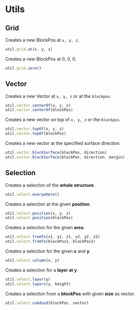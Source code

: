 # Utils

## Grid

Creates a new BlockPos at `x, y, z`.

```js
util.grid.at(x, y, z)
```

Creates a new BlockPos at 0, 0, 0.

```js
util.grid.zero()
```

## Vector

Creates a new Vector at `x, y, z` or at the `blockpos`.

```js
util.vector.centerOf(x, y, z)
util.vector.centerOf(blockPos)
```

Creates a new vector on top of `x, y, z` or the `blockpos`.

```js
util.vector.topOf(x, y, z)
util.vector.topOf(blockPos)
```

Creates a new vector at the specified surface direction.

```js
util.vector.blockSurface(blockPos, direction)
util.vector.blockSurface(blockPos, direction, margin)
```

## Selection

Creates a selection of the **whole structure**.

```js
util.select.everywhere()
```

Creates a selection at the given **position**.

```js
util.select.position(x, y, z)
util.select.position(blockPos)
```

Creates a selection for the given **area**.

```js
util.select.fromTo(x1, y1, z1, x2, y2, z2)
util.select.fromTo(blockPos1, blockPos2)
```

Creates a selection for the given **x** and **y**.

```js
util.select.column(x, y)
```

Creates a selection for a **layer at y**.

```js
util.select.layer(y)
util.select.layers(y, height)
```

Creates a selection from a **blockPos** with given **size** as vector.

```js
util.select.cubdoid(blockPos, vector)
```
